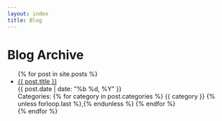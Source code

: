 ```yaml
---
layout: index
title: Blog
---
```


# Blog Archive

<ul>
  {% for post in site.posts %}
    <li>
      <a href="{{ post.url }}">{{ post.title }}</a>
      <div class="post-date">{{ post.date | date: "%b %d, %Y" }}</div>
      <div class="post-categories">
        Categories:
        {% for category in post.categories %}
          <span>{{ category }}</span>
          {% unless forloop.last %},{% endunless %}
        {% endfor %}
      </div>
    </li>
  {% endfor %}
</ul>
